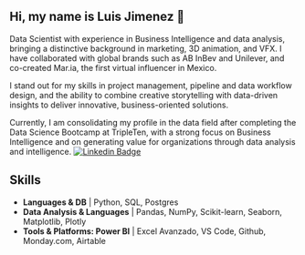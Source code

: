 ## Hi, my name is Luis Jimenez 👋

Data Scientist with experience in Business Intelligence and data analysis, bringing a distinctive background in marketing, 3D animation, and VFX. I have collaborated with global brands such as AB InBev and Unilever, and co-created Mar.ia, the first virtual influencer in Mexico.

I stand out for my skills in project management, pipeline and data workflow design, and the ability to combine creative storytelling with data-driven insights to deliver innovative, business-oriented solutions.

Currently, I am consolidating my profile in the data field after completing the Data Science Bootcamp at TripleTen, with a strong focus on Business Intelligence and on generating value for organizations through data analysis and intelligence.
[![Linkedin Badge](https://img.shields.io/badge/linkedin-%231E77B5.svg?&style=for-the-badge&logo=linkedin&logoColor=white=https://www.linkedin.com/in/luis-adri%C3%A1n-jim%C3%A9nez-larios-11542362/)](https://www.linkedin.com/in/luis-adri%C3%A1n-jim%C3%A9nez-larios-11542362/)

## Skills

- **Languages & DB** | Python, SQL, Postgres
- **Data Analysis & Languages** | Pandas, NumPy, Scikit-learn, Seaborn, Matplotlib, Plotly
- **Tools & Platforms: Power BI** | Excel Avanzado, VS Code, Github, Monday.com, Airtable
<!--
**huesosad/huesosad** is a ✨ _special_ ✨ repository because its `README.md` (this file) appears on your GitHub profile.

Here are some ideas to get you started:

- 🔭 I’m currently working on ...
- 🌱 I’m currently learning ...
- 👯 I’m looking to collaborate on ...
- 🤔 I’m looking for help with ...
- 💬 Ask me about ...
- 📫 How to reach me: ...
- 😄 Pronouns: ...
- ⚡ Fun fact: ...
-->
